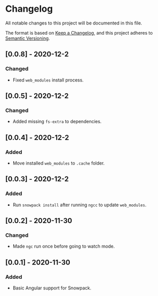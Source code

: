 # Changelog

All notable changes to this project will be documented in this file.

The format is based on [Keep a Changelog](https://keepachangelog.com/en/1.0.0/),
and this project adheres to [Semantic Versioning](https://semver.org/spec/v2.0.0.html).

## [0.0.8] - 2020-12-2

### Changed

- Fixed `web_modules` install process.

## [0.0.5] - 2020-12-2

### Changed

- Added missing `fs-extra` to dependencies.

## [0.0.4] - 2020-12-2

### Added

- Move installed `web_modules` to `.cache` folder.

## [0.0.3] - 2020-12-2

### Added

- Run `snowpack install` after running `ngcc` to update `web_modules`.

## [0.0.2] - 2020-11-30

### Changed

- Made `ngc` run once before going to watch mode.

## [0.0.1] - 2020-11-30

### Added

- Basic Angular support for Snowpack.

